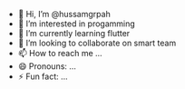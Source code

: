 - 👋 Hi, I’m @hussamgrpah
- 👀 I’m interested in progamming
- 🌱 I’m currently learning flutter
- 💞️ I’m looking to collaborate on smart team
- 📫 How to reach me ...
- 😄 Pronouns: ...
- ⚡ Fun fact: ...

<!---
hussamgrpah/hussamgrpah is a ✨ special ✨ repository because its `README.md` (this file) appears on your GitHub profile.
You can click the Preview link to take a look at your changes.
--->
